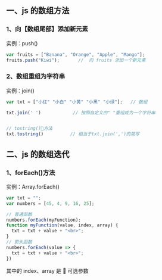 ## 一、js 的数组方法

### 1、向【数组尾部】添加新元素

实例：push()

```JavaScript
var fruits = ["Banana", "Orange", "Apple", "Mango"];
fruits.push("Kiwi");       //  向 fruits 添加一个新元素
```

### 2、数组重组为字符串

实例：join()

```JavaScript
var txt = ["小红" "小白" "小黄" "小黑" "小绿"];   // 数组

txt.join(' ')            // 按照自定义的" "重组成为一个字符串


// tostring()🍗方法
txt.tostring()          // 相当于txt.join(',')的简写
```

## 二、js 的数组迭代

### 1、forEach()方法

实例：Array.forEach()

```JavaScript
var txt = "";
var numbers = [45, 4, 9, 16, 25];

// 普通函数
numbers.forEach(myFunction);
function myFunction(value, index, array) {
  txt = txt + value + "<br>";
}
// 箭头函数
numbers.forEach(value => {
  txt = txt + value + "<br>";
})
```

其中的 index、array 是 🍗 可选参数